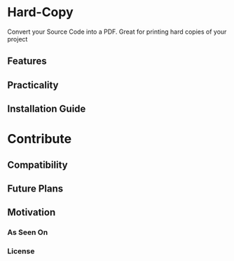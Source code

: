 # Hard-Copy
Convert your Source Code into a PDF. Great for printing hard copies of your project


## Features
## Practicality
## Installation Guide

# Contribute
## Compatibility
## Future Plans
## Motivation

### As Seen On
### License
